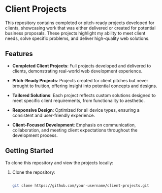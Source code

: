 # Client Projects 

  

This repository contains completed or pitch-ready projects developed for clients, showcasing work that was either delivered or created for potential business proposals. These projects highlight my ability to meet client needs, solve specific problems, and deliver high-quality web solutions. 

  

## Features 

  

- **Completed Client Projects**: Full projects developed and delivered to clients, demonstrating real-world web development experience. 

- **Pitch-Ready Projects**: Projects created for client pitches but never brought to fruition, offering insight into potential concepts and designs. 

- **Tailored Solutions**: Each project reflects custom solutions designed to meet specific client requirements, from functionality to aesthetic. 

- **Responsive Design**: Optimized for all device types, ensuring a consistent and user-friendly experience. 

- **Client-Focused Development**: Emphasis on communication, collaboration, and meeting client expectations throughout the development process. 

  

## Getting Started 

  

To clone this repository and view the projects locally: 

  

1. Clone the repository: 

   ```bash 

   git clone https://github.com/your-username/client-projects.git 
